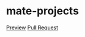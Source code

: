 # mate-projects

[Preview](https://superpooperxxx.github.io/mate-projects/)
[Pull Request](https://github.com/superpooperxxx/mate-projects/pull/1/files)